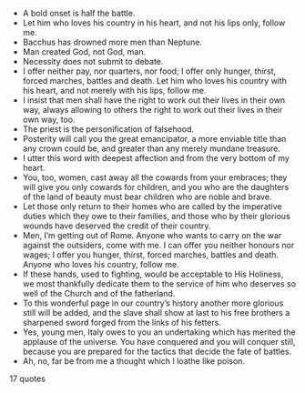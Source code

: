  - A bold onset is half the battle.
 - Let him who loves his country in his heart, and not his lips only, follow me.
 - Bacchus has drowned more men than Neptune.
 - Man created God, not God, man.
 - Necessity does not submit to debate.
 - I offer neither pay, nor quarters, nor food; I offer only hunger, thirst, forced marches, battles and death. Let him who loves his country with his heart, and not merely with his lips, follow me.
 - I insist that men shall have the right to work out their lives in their own way, always allowing to others the right to work out their lives in their own way, too.
 - The priest is the personification of falsehood.
 - Posterity will call you the great emancipator, a more enviable title than any crown could be, and greater than any merely mundane treasure.
 - I utter this word with deepest affection and from the very bottom of my heart.
 - You, too, women, cast away all the cowards from your embraces; they will give you only cowards for children, and you who are the daughters of the land of beauty must bear children who are noble and brave.
 - Let those only return to their homes who are called by the imperative duties which they owe to their families, and those who by their glorious wounds have deserved the credit of their country.
 - Men, I’m getting out of Rome. Anyone who wants to carry on the war against the outsiders, come with me. I can offer you neither honours nor wages; I offer you hunger, thirst, forced marches, battles and death. Anyone who loves his country, follow me.
 - If these hands, used to fighting, would be acceptable to His Holiness, we most thankfully dedicate them to the service of him who deserves so well of the Church and of the fatherland.
 - To this wonderful page in our country’s history another more glorious still will be added, and the slave shall show at last to his free brothers a sharpened sword forged from the links of his fetters.
 - Yes, young men, Italy owes to you an undertaking which has merited the applause of the universe. You have conquered and you will conquer still, because you are prepared for the tactics that decide the fate of battles.
 - Ah, no, far be from me a thought which I loathe like poison.

17 quotes